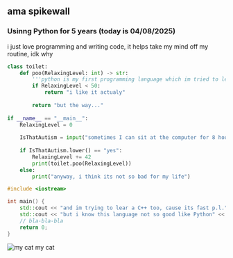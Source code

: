 ## ama spikewall

### Usinng **Python** for 5 years (today is 04/08/2025)

i just love programming and writing code, it helps take my mind off my routine, idk why

```python
class toilet:
    def poo(RelaxingLevel: int) -> str:
        '''python is my first programming language which im tried to learn ever'''
        if RelaxingLevel < 50:
            return "i like it actualy"
      	
        return "but the way..."
    
if __name__ == "__main__":
    RelaxingLevel = 0
    
    IsThatAutism = input("sometimes I can sit at the computer for 8 hours trying to write something worthwhile\nMaybe it an autism? $:")
    
    if IsThatAutism.lower() == "yes":
        RelaxingLevel += 42
        print(toilet.poo(RelaxingLevel))
    else:
        print("anyway, i think its not so bad for my life")
```

```cpp
#include <iostream>

int main() {
    std::cout << "and im trying to lear a C++ too, cause its fast p.l." << std::endl;
    std::cout << "but i know this language not so good like Python" << std::endl;
    // bla-bla-bla
    return 0;
}
```

![my cat](https://cdn.discordapp.com/attachments/1189761465805193256/1359147416598614191/50_IMG_6925.jpg?ex=67f66c2b&is=67f51aab&hm=74b00a8788d27c5c70618a67187289f5a29f5964c31c9d39fe06d71392018a3c&)
my cat
